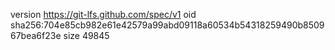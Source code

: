 version https://git-lfs.github.com/spec/v1
oid sha256:704e85cb982e61e42579a99abd09118a60534b54318259490b850967bea6f23e
size 49845

